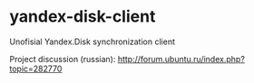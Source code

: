 # yandex-disk-client
Unofisial Yandex.Disk synchronization client  

Project discussion (russian): http://forum.ubuntu.ru/index.php?topic=282770

